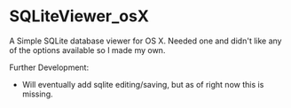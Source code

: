 # SQLiteViewer_osX


A Simple SQLite database viewer for OS X.  Needed one and didn't like any of the options available so I made my own.

Further Development:

 * Will eventually add sqlite editing/saving, but as of right now this is missing.
